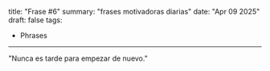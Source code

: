 title: "Frase #6"
summary: "frases motivadoras diarias"
date: "Apr 09 2025"
draft: false
tags:
- Phrases
---

"Nunca es tarde para empezar de nuevo."
